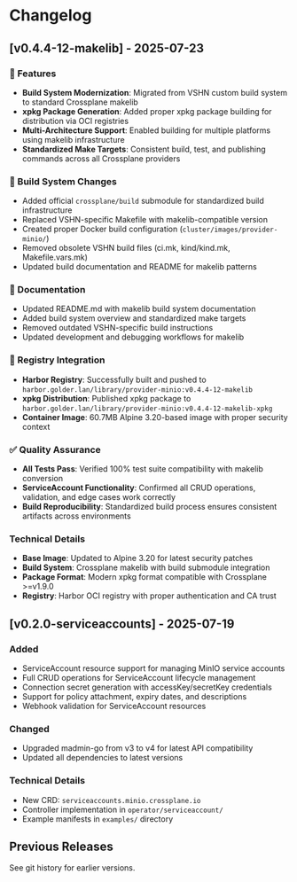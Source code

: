 # Changelog

## [v0.4.4-12-makelib] - 2025-07-23

### 🚀 Features
- **Build System Modernization**: Migrated from VSHN custom build system to standard Crossplane makelib
- **xpkg Package Generation**: Added proper xpkg package building for distribution via OCI registries
- **Multi-Architecture Support**: Enabled building for multiple platforms using makelib infrastructure
- **Standardized Make Targets**: Consistent build, test, and publishing commands across all Crossplane providers

### 🔧 Build System Changes
- Added official `crossplane/build` submodule for standardized build infrastructure
- Replaced VSHN-specific Makefile with makelib-compatible version
- Created proper Docker build configuration (`cluster/images/provider-minio/`)
- Removed obsolete VSHN build files (ci.mk, kind/kind.mk, Makefile.vars.mk)
- Updated build documentation and README for makelib patterns

### 📄 Documentation
- Updated README.md with makelib build system documentation
- Added build system overview and standardized make targets
- Removed outdated VSHN-specific build instructions
- Updated development and debugging workflows for makelib

### 🔗 Registry Integration  
- **Harbor Registry**: Successfully built and pushed to `harbor.golder.lan/library/provider-minio:v0.4.4-12-makelib`
- **xpkg Distribution**: Published xpkg package to `harbor.golder.lan/library/provider-minio:v0.4.4-12-makelib-xpkg`
- **Container Image**: 60.7MB Alpine 3.20-based image with proper security context

### ✅ Quality Assurance
- **All Tests Pass**: Verified 100% test suite compatibility with makelib conversion
- **ServiceAccount Functionality**: Confirmed all CRUD operations, validation, and edge cases work correctly
- **Build Reproducibility**: Standardized build process ensures consistent artifacts across environments

### Technical Details
- **Base Image**: Updated to Alpine 3.20 for latest security patches
- **Build System**: Crossplane makelib with build submodule integration
- **Package Format**: Modern xpkg format compatible with Crossplane >=v1.9.0
- **Registry**: Harbor OCI registry with proper authentication and CA trust

## [v0.2.0-serviceaccounts] - 2025-07-19

### Added
- ServiceAccount resource support for managing MinIO service accounts
- Full CRUD operations for ServiceAccount lifecycle management
- Connection secret generation with accessKey/secretKey credentials
- Support for policy attachment, expiry dates, and descriptions
- Webhook validation for ServiceAccount resources

### Changed
- Upgraded madmin-go from v3 to v4 for latest API compatibility
- Updated all dependencies to latest versions

### Technical Details
- New CRD: `serviceaccounts.minio.crossplane.io`
- Controller implementation in `operator/serviceaccount/`
- Example manifests in `examples/` directory

## Previous Releases
See git history for earlier versions.